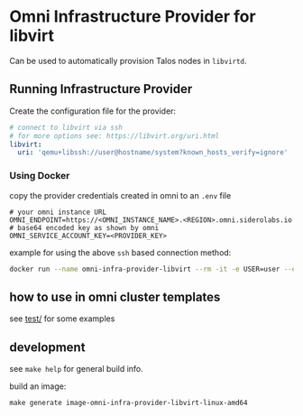 # Omni Infrastructure Provider for libvirt

Can be used to automatically provision Talos nodes in `libvirtd`.

## Running Infrastructure Provider

Create the configuration file for the provider:

```yaml
# connect to libvirt via ssh
# for more options see: https://libvirt.org/uri.html
libvirt:
  uri: 'qemu+libssh://user@hostname/system?known_hosts_verify=ignore'
```

### Using Docker

copy the provider credentials created in omni to an `.env` file

```env
# your omni instance URL
OMNI_ENDPOINT=https://<OMNI_INSTANCE_NAME>.<REGION>.omni.siderolabs.io
# base64 encoded key as shown by omni
OMNI_SERVICE_ACCOUNT_KEY=<PROVIDER_KEY>
```

example for using the above `ssh` based connection method:

```bash
docker run --name omni-infra-provider-libvirt --rm -it -e USER=user --env-file /tmp/omni-provider-libvirt.env -v /tmp/omni-provider-libvirt.yaml:/config.yaml -v /home/user/.ssh:/.ssh:ro ghcr.io/siderolabs/omni-infra-provider-libvirt --config-file /config.yaml
```

## how to use in omni cluster templates

see [test/](./test/) for some examples

## development

see `make help` for general build info.

build an image:

```shell
make generate image-omni-infra-provider-libvirt-linux-amd64
```
